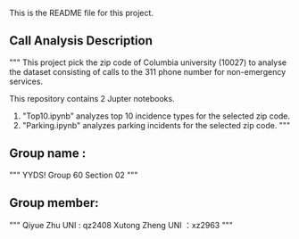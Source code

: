This is the README file for this project.

## Call Analysis Description
"""
This project pick the zip code of Columbia university (10027) to analyse the dataset consisting of calls to the 311 phone number for non-emergency services.

This repository contains 2 Jupter notebooks.
1. "Top10.ipynb" analyzes top 10 incidence types for the selected zip code.
2. "Parking.ipynb" analyzes parking incidents for the selected zip code.
"""


## Group name : 
"""
YYDS!
Group 60  Section 02
"""


## Group member:
"""
Qiyue Zhu  UNI : qz2408
Xutong Zheng  UNI ：xz2963
"""
